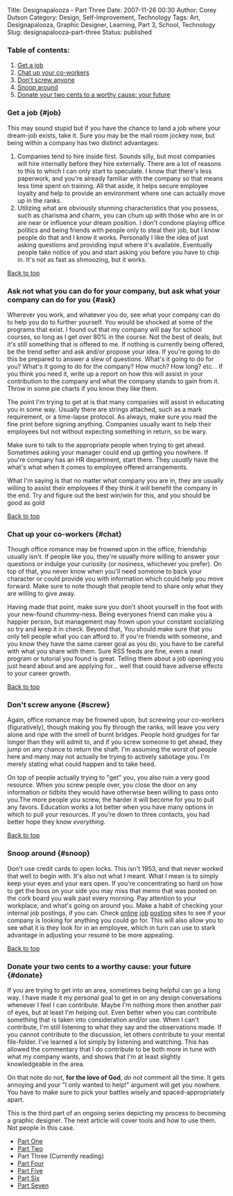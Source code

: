 Title: Designapalooza - Part Three
Date: 2007-11-26 00:30
Author: Corey Dutson
Category: Design, Self-Improvement, Technology
Tags: Art, Designapalooza, Graphic Designer, Learning, Part 3, School, Technology
Slug: designapalooza-part-three
Status: published

### Table of contents:

1.  [Get a job](#job)
2.  [Chat up your co-workers](#chat)
3.  [Don't screw anyone](#screw)
4.  [Snoop around](#snoop)
5.  [Donate your two cents to a worthy cause: your future](#donate)

### Get a job {#job}

This may sound stupid but if you have the chance to land a job where
your dream-job exists, take it. Sure you may be the mail room jockey
now, but being within a company has two distinct advantages:

1.  Companies tend to hire inside first. Sounds silly, but most
    companies will hire internally before they hire externally. There
    are a lot of reasons to this to which I can only start to speculate.
    I know that there's less paperwork, and you're already familiar with
    the company so that means less time spent on training. All that
    aside, it helps secure employee loyalty and help to provide an
    environment where one can actually move up in the ranks.
2.  Utilizing what are obviously stunning characteristics that you
    possess, such as charisma and charm, you can chum up with those who
    are in or are near or influence your dream position. I don't condone
    playing office politics and being friends with people only to steal
    their job, but I know people do that and I know it works. Personally
    I like the idea of just asking questions and providing input where
    it's available. Eventually people take notice of you and start
    asking you before you have to chip in. It's not as fast as
    shmoozing, but it works.

[Back to top](#toc)

### Ask not what you can do for your company, but ask what your company can do for you {#ask}

Wherever you work, and whatever you do, see what your company can do to
help you do to further yourself. You would be shocked at some of the
programs that exist. I found out that my company will pay for school
courses, so long as I get over 80% in the course. Not the best of deals,
but it's still something that is offered to me. If nothing is currently
being offered, be the trend setter and ask and/or propose your idea. If
you're going to do this be prepared to answer a slew of questions.
What's it going to do for you? What's it going to do for the company?
How much? How long? etc. . If you think you need it, write up a report
on how this will assist in your contribution to the company and what the
company stands to gain from it. Throw in some pie charts if you know
they like them.

The point I'm trying to get at is that many companies will assist in
educating you in some way. Usually there are strings attached, such as a
mark requirement, or a time-lapse protocol. As always, make sure you
read the fine print before signing anything. Companies usually want to
help their employees but not without expecting something in return, so
be wary.

Make sure to talk to the appropriate people when trying to get ahead.
Sometimes asking your manager could end up getting you nowhere. If
you're company has an HR department, start there. They *usually* have
the what's what when it comes to employee offered arrangements.

What I'm saying is that no matter what company you are in, they are
usually willing to assist their employees if they think it will benefit
the company in the end. Try and figure out the best win/win for this,
and you should be good as gold

[Back to top](#toc)

### Chat up your co-workers {#chat}

Though office romance may be frowned upon in the office, friendship
usually isn't. If people like you, they're usually more willing to
answer your questions or indulge your curiosity (or nosiness, whichever
you prefer). On top of that, you never know when you'll need someone to
back your character or could provide you with information which could
help you move forward. Make sure to note though that people tend to
share only what they are willing to give away.

Having made that point, make sure you don't shoot yourself in the foot
with your new-found chummy-ness. Being everyones friend can make you a
happier person, but management may frown upon your constant socializing
so try and keep it in check. Beyond that, You should make sure that you
only tell people what you can afford to. If you're friends with someone,
and you know they have the same career goal as you do, you have to be
careful with what you share with them. Sure RSS feeds are fine, even a
neat program or tutorial you found is great. Telling them about a job
opening you just heard about and are applying for... well that could
have adverse effects to your career growth.

[Back to top](#toc)

<!--adsense-->

### Don't screw anyone {#screw}

Again, office romance may be frowned upon, but screwing your co-workers
(figuratively), though making you fly through the ranks, will leave you
very alone and ripe with the smell of burnt bridges. People hold grudges
for far longer than they will admit to, and if you screw someone to get
ahead, they jump on any chance to return the shaft. I'm assuming the
worst of people here and many may not actually be trying to actively
sabotage you. I'm merely stating what could happen and to take heed.

On top of people actually trying to "get" you, you also ruin a very good
resource. When you screw people over, you close the door on any
information or tidbits they would have otherwise been willing to pass
onto you.The more people you screw, the harder it will become for you to
pull any favors. Education works a lot better when you have many options
in which to pull your resources. If you're down to three contacts, you
had better hope they know *everything*.

[Back to top](#toc)

### Snoop around {#snoop}

Don't use credit cards to open locks. This isn't 1953, and that never
worked that well to begin with. It's also not what I meant. What I mean
is to simply keep your eyes and your ears open. If you're concentrating
so hard on how to get the boss on your side you may miss that memo that
was posted on the cork board you walk past every morning. Pay attention
to your workplace, and what's going on around you. Make a habit of
checking your internal job postings, if you can. Check
[online](http://www.monster.ca/ "Monster.ca")
[job](http://www.workopolis.com/ "Workopolis.com")
[posting](http://working.canada.com/ "Working.com") sites to see if your
company is looking for anything you could go for. This will also allow
you to see what it is they look for in an employee, which in turn can
use to stark advantage in adjusting your resumé to be more appealing.

[Back to top](#toc)

### Donate your two cents to a worthy cause: your future {#donate}

If you are trying to get into an area, sometimes being helpful can go a
long way. I have made it my personal goal to get in on any design
conversations whenever I feel I can contribute. Maybe I'm nothing more
then another pair of eyes, but at least I'm helping out. Even better
when you can contribute something that is taken into consideration
and/or use. When I can't contribute, I'm still listening to what they
say and the observations made. If you cannot contribute to the
discussion, let others contribute to your mental file-folder. I've
learned a lot simply by listening and watching. This has allowed the
commentary that I do contribute to be both more in tune with what my
company wants, and shows that I'm at least slightly knowledgeable in the
area.

On that note do not, **for the love of God**, *do not* comment all the
time. It gets annoying and your "I only wanted to help!" argument will
get you nowhere. You have to make sure to pick your battles wisely and
spaced-appropriately apart.

This is the third part of an ongoing series depicting my process to
becoming a graphic designer. The next article will cover tools and how
to use them. Not people in this case.

-   [Part
    One](/2007/11/21/designapalooza-part-one/ "Designapalooza - Part One")
-   [Part Two](/2007/11/23/designapalooza-part-two/ "Part Two")
-   Part Three (Currently reading)
-   [Part
    Four](/2007/12/03/designapalooza-part-four/ "Designapalooza - Part Four")
-   [Part
    Five](2007/12/19/designapalooza-part-five/ "Designapalooza - Part Five")
-   [Part
    Six](/2008/01/16/designapalooza-part-six/ "Designapalooza - Part Six")
-   [Part
    Seven](/2008/06/05/designapalooza-part-seven "Designapalooza - Part Seven")

